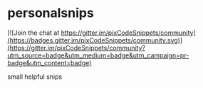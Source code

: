 # personalsnips

[![Join the chat at https://gitter.im/pixCodeSnippets/community](https://badges.gitter.im/pixCodeSnippets/community.svg)](https://gitter.im/pixCodeSnippets/community?utm_source=badge&utm_medium=badge&utm_campaign=pr-badge&utm_content=badge)

small helpful snips
